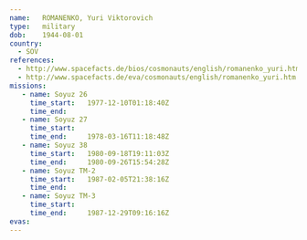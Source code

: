 ```yaml
---
name:	ROMANENKO, Yuri Viktorovich 
type:	military
dob:	1944-08-01
country:
  - SOV
references:
  - http://www.spacefacts.de/bios/cosmonauts/english/romanenko_yuri.htm
  - http://www.spacefacts.de/eva/cosmonauts/english/romanenko_yuri.htm
missions:
   - name: Soyuz 26
     time_start:   1977-12-10T01:18:40Z
     time_end:     
   - name: Soyuz 27
     time_start:   
     time_end:     1978-03-16T11:18:48Z
   - name: Soyuz 38
     time_start:   1980-09-18T19:11:03Z
     time_end:     1980-09-26T15:54:28Z
   - name: Soyuz TM-2
     time_start:   1987-02-05T21:38:16Z
     time_end:     
   - name: Soyuz TM-3
     time_start:   
     time_end:     1987-12-29T09:16:16Z
evas:
---
```


